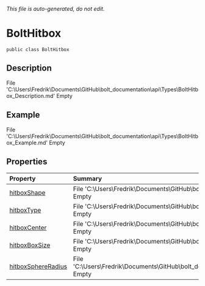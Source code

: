 *This file is auto-generated, do not edit.*

# BoltHitbox
`public class BoltHitbox`
## Description
File 'C:\Users\Fredrik\Documents\GitHub\bolt_documentation\api\Types\BoltHitbox_Description.md' Empty
## Example
File 'C:\Users\Fredrik\Documents\GitHub\bolt_documentation\api\Types\BoltHitbox_Example.md' Empty
## Properties
| Property | Summary |
|:-----|:--------|
|[hitboxShape](BoltHitbox/P/hitboxShape.md)|File 'C:\Users\Fredrik\Documents\GitHub\bolt_documentation\api\Types\BoltHitbox\P\hitboxShape_Summary.md' Empty|
|[hitboxType](BoltHitbox/P/hitboxType.md)|File 'C:\Users\Fredrik\Documents\GitHub\bolt_documentation\api\Types\BoltHitbox\P\hitboxType_Summary.md' Empty|
|[hitboxCenter](BoltHitbox/P/hitboxCenter.md)|File 'C:\Users\Fredrik\Documents\GitHub\bolt_documentation\api\Types\BoltHitbox\P\hitboxCenter_Summary.md' Empty|
|[hitboxBoxSize](BoltHitbox/P/hitboxBoxSize.md)|File 'C:\Users\Fredrik\Documents\GitHub\bolt_documentation\api\Types\BoltHitbox\P\hitboxBoxSize_Summary.md' Empty|
|[hitboxSphereRadius](BoltHitbox/P/hitboxSphereRadius.md)|File 'C:\Users\Fredrik\Documents\GitHub\bolt_documentation\api\Types\BoltHitbox\P\hitboxSphereRadius_Summary.md' Empty|
